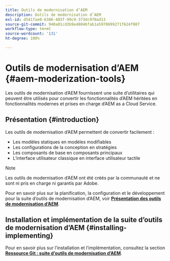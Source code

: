 ```yaml
---
title: Outils de modernisation d’AEM
description: Outils de modernisation d’AEM
exl-id: d541fae0-6386-403f-99c9-373dc978ad13
source-git-commit: 940a01cd3b9e4804bfab1a5970699271f624f087
workflow-type: tm+mt
source-wordcount: '131'
ht-degree: 100%

---
```


# Outils de modernisation d’AEM {#aem-moderization-tools}

Les outils de modernisation d’AEM fournissent une suite d’utilitaires qui peuvent être utilisés pour convertir les fonctionnalités d’AEM héritées en fonctionnalités modernes et prises en charge d’AEM as a Cloud Service.


## Présentation {#introduction}

Les outils de modernisation d’AEM permettent de convertir facilement :

* Les modèles statiques en modèles modifiables
* Les configurations de la conception en stratégies
* Les composants de base en composants principaux
* L’interface utilisateur classique en interface utilisateur tactile

>[!NOTE]
>Les outils de modernisation d’AEM ont été créés par la communauté et ne sont ni pris en charge ni garantis par Adobe.

Pour en savoir plus sur la planification, la configuration et le développement pour la suite d’outils de modernisation d’AEM, voir **[Présentation des outils de modernisation d’AEM](https://opensource.adobe.com/aem-modernize-tools/)**.

## Installation et implémentation de la suite d’outils de modernisation d’AEM {#installing-implementing}

Pour en savoir plus sur l’installation et l’implémentation, consultez la section **[Ressource Git : suite d’outils de modernisation d’AEM](https://github.com/adobe/aem-modernize-tools)**.
